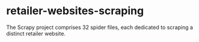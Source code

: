 # retailer-websites-scraping
The Scrapy project comprises 32 spider files, each dedicated to scraping a distinct retailer website.